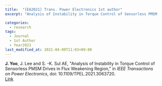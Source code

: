 ```yaml
---
title:  "[EA2021] Trans. Power Electronics 1st author"
excerpt: "Analysis of Instability in Torque Control of Sensorless PMSM Drives in Flux Weakening Region."

categories:
  - research
tags:
  - Journal
  - 1st Author
  - Year2021
last_modified_at: 2021-04-09T11:03+09:00
---
```


**J. Yoo**, J. Lee and S. -K. Sul AE, "Analysis of Instability in Torque Control of Sensorless PMSM Drives in Flux Weakening Region," in *IEEE Transactions on Power Electronics*, doi: 10.1109/TPEL.2021.3063720.  
[Link](https://ieeexplore.ieee.org/document/9055132)

